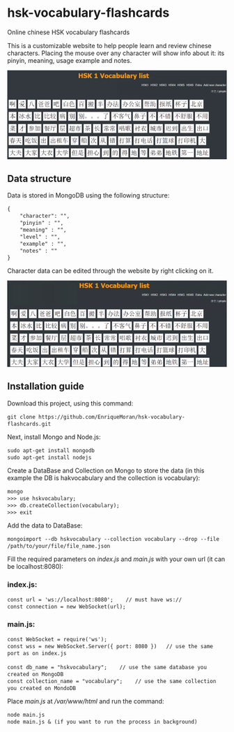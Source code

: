 # hsk-vocabulary-flashcards
Online chinese HSK vocabulary flashcards

This is a customizable website to help people learn and review chinese characters.
Placing the mouse over any character will show info about it: its pinyin, meaning, usage example and notes.

![alt tag](/readme_images/example_gif_1.gif)


## Data structure

Data is stored in MongoDB using the following structure:

```
{
	"character": "",
	"pinyin" : "",
	"meaning" : "",
	"level" : "",
	"example" : "",
	"notes" : ""
}
```

Character data can be edited through the website by right clicking on it.

![alt tag](/readme_images/example_gif_2.gif)


## Installation guide

Download this project, using this command: 
```
git clone https://github.com/EnriqueMoran/hsk-vocabulary-flashcards.git
```

Next, install Mongo and Node.js:
```
sudo apt-get install mongodb
sudo apt-get install nodejs
```

Create a DataBase and Collection on Mongo to store the data (in this example the DB is hakvocabulary and the collection is vocabulary):
```
mongo
>>> use hskvocabulary;
>>> db.createCollection(vocabulary);
>>> exit
```

Add the data to DataBase:
```
mongoimport --db hskvocabulary --collection vocabulary --drop --file /path/to/your/file/file_name.json
```

Fill the required parameters on *index.js* and *main.js* with your own url (it can be localhost:8080):
### index.js:
```
const url = 'ws://localhost:8080';    // must have ws://
const connection = new WebSocket(url);

```

### main.js:
```
const WebSocket = require('ws');
const wss = new WebSocket.Server({ port: 8080 })   // use the same port as on index.js

const db_name = "hskvocabulary";    // use the same database you created on MongoDB
const collection_name = "vocabulary";    // use the same collection you created on MondoDB

```

Place *main.js* at */var/www/html* and run the command:
```
node main.js 
node main.js & (if you want to run the process in background)
```